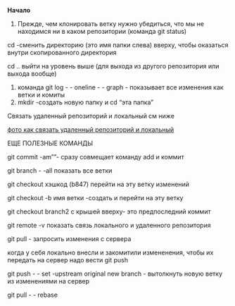 
**Начало**

1. Прежде, чем клонировать ветку нужно убедиться, что мы не находимся ни в каком репозитории (команда git status)

cd -сменить директорию (это имя папки слева) вверху, чтобы оказаться внутри скопированного директория

сd .. выйти на уровень выше (для выхода из другого репозитория или выхода вообще)

1. команда git log - - oneline - - graph - показывает все изменения как ветки и комиты
2. mkdir -cоздать новую папку и cd “эта папка”

Связать удаленный репозиторий и локальный см ниже

[фото как связать удаленный репозиторий и локальный](https://www.notion.so/d6e2618dd5594e2faafa5bfce9d8767d?pvs=21)

ЕЩЕ ПОЛЕЗНЫЕ КОМАНДЫ

git commit -am””- сразу совмещает команду add и коммит

git branch - -all  показать все ветки

git checkout хэшкод (b847)  перейти на эту ветку изменений

git checkout -b имя ветки  -создать и перейти на эту ветку

git checkout  branch2 с крышей вверху- это предпоследний коммит

git remote -v показать связь локального и удаленного репозитория

git pull - запросить изменения с сервера

когда у себя локально внесли и закомитили измененения, чтобы их передать на сервер надо вести git push

git push - - set -upstream original new branch - вытолкнуть новую ветку из изменениями на сервер 

git pull - - rebase